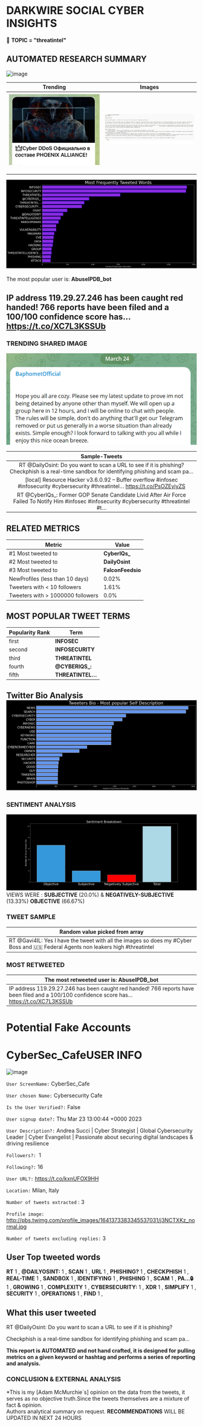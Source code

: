 # DARKWIRE SOCIAL CYBER INSIGHTS 
&#x1F34E; **TOPIC = "threatintel"**

## AUTOMATED RESEARCH SUMMARY
  ![image](darkLogo.png)   

|  Trending  |   Images | 
:-------------------------:|:-------------------------:
|  ![image](assets/threatintel/imageFile1.jpg)     <img width=200/> | ![image](assets/threatintel/imageFile2.jpg) <img width=200/> |   
 
 
![image](assets/threatintel/TWEETS.png)
<br></br>
The most popular user is: **AbuseIPDB_bot**  
 

## IP address 119.29.27.246 has been caught red handed! 766 reports have been filed and a 100/100 confidence score has… https://t.co/XC7L3KSSUb 

  




### TRENDING SHARED IMAGE

![image](assets/threatintel/twitterPostedImage.png)



|                **Sample-Tweets**        |
| :-------------: |
| RT @DailyOsint: Do you want to scan a URL to see if it is phishing?Checkphish is a real-time sandbox for identifying phishing and scam pa… |
| [local] Resource Hacker v3.6.0.92 – Buffer overflow #infosec #infosecurity #cybersecurity #threatintel… https://t.co/PsOZEyiyZS |
| RT @CyberIQs_: Former GOP Senate Candidate Livid After Air Force Failed To Notify Him #infosec #infosecurity #cybersecurity #threatintel #t… |

## RELATED METRICS<br>
| Metric | Value |
| ------------- | ------------- |
| #1 Most tweeted to  | **CyberIQs_** |
| #2 Most tweeted to  | **DailyOsint** |
| #3 Most tweeted to  | **FalconFeedsio** |
| NewProfiles (less than 10 days) | 0.02%  |
| Tweeters with < 10 followers  | 1.61%|
| Tweeters with > 1000000 followers  | 0.0%  |



## MOST POPULAR TWEET TERMS 


| Popularity Rank  | Term |
| ------------- | ------------- |
| first  | **INFOSEC**  |
| second  | **INFOSECURITY**  |
| third  | **THREATINTEL** |
| fourth  | **@CYBERIQS_:**  |
| fifth  | **THREATINTEL…**  |


## Twitter Bio Analysis![image](assets/threatintel/BIO.png)
### SENTIMENT ANALYSIS
![image](assets/threatintel/sentiment.png)
VIEWS WERE : **SUBJECTIVE**  (20.0%) & **NEGATIVELY-SUBJECTIVE** (13.33%) **OBJECTIVE** (66.67%)

### TWEET SAMPLE 
| Random value picked from array |
| ------------- |
|RT @Gavi4IL: Yes I have the tweet with all the images so does my #Cyber Boss and 🇺🇸 Federal Agents non leakers high #threatintel |

### MOST RETWEETED 

| The most retweeted user is: **AbuseIPDB_bot**  |
| ------------- |
| IP address 119.29.27.246 has been caught red handed! 766 reports have been filed and a 100/100 confidence score has… https://t.co/XC7L3KSSUb |

# Potential Fake Accounts
 
# CyberSec_CafeUSER INFO
![image](http://pbs.twimg.com/profile_images/1641373383345537031/j3NCTXKz_normal.jpg)
 
`User ScreenName:` CyberSec_Cafe 
 
`User chosen Name:` Cybersecurity Cafe 
 
`Is the User Verified?:` False 
 
`User signup date?:` Thu Mar 23 13:00:44 +0000 2023 
 
`User Description?:` Andrea Succi | Cyber Strategist | Global Cybersecurity Leader | Cyber Evangelist | Passionate about securing digital landscapes & driving resilience 
 
`Followers?: `1 
 
`Following?:` 16 
 
`User URL?:` https://t.co/kxnUFOX9HH 
 
`Location:` Milan, Italy 
 
`Number of tweets extracted`  : 3 
 
`Profile image:` http://pbs.twimg.com/profile_images/1641373383345537031/j3NCTXKz_normal.jpg 
 
`Number of tweets excluding replies:` 3 
 

 

 
## User Top tweeted words 
 
**RT** 1 , **@DAILYOSINT:** 1 , **SCAN** 1 , **URL** 1 , **PHISHING?** 1 , **CHECKPHISH** 1 , **REAL-TIME** 1 , **SANDBOX** 1 , **IDENTIFYING** 1 , **PHISHING** 1 , **SCAM** 1 , **PA…🔒** 1 , **GROWING** 1 , **COMPLEXITY** 1 , **CYBERSECURITY:** 1 , **XDR** 1 , **SIMPLIFY** 1 , **SECURITY** 1 , **OPERATIONS** 1 , **FIND** 1 , 
 
## What this user tweeted
 
RT @DailyOsint: Do you want to scan a URL to see if it is phishing?

Checkphish is a real-time sandbox for identifying phishing and scam pa…
 

<b> This report is AUTOMATED and not hand crafted, it is designed for pulling metrics on a given keyword or hashtag and performs a series of reporting and analysis.</b>  
### CONCLUSION & EXTERNAL ANALYSIS

*This is my [Adam McMurchie`s] opinion on the data from the tweets, it serves as no objective truth.Since the tweets themselves are a mixture of fact & opinion.<br>
Authors analytical summary on request.
**RECOMMENDATIONS** WILL BE UPDATED IN NEXT  24 HOURS <br>